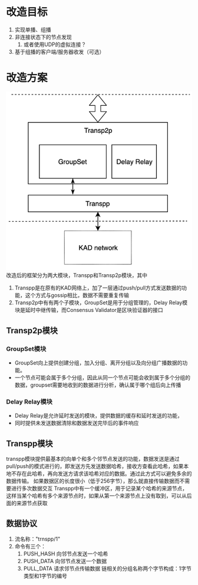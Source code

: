 # 改造目标
1. 实现单播、组播
2. 非连接状态下的节点发现
   1. 或者使用UDP的虚拟连接？
3. 基于组播的客户端/服务器收发（可选）

# 改造方案
![](network-top.png)
 改造后的框架分为两大模块，Transpp和Transp2p模块，其中
 1. Transpp是在原有的KAD网络上，加了一层通过push/pull方式发送数据的功能，这个方式与gossip相比，数据不需要重复传输
 2. Transp2p中有有两个子模块，GroupSet是用于分组管理的，Delay Relay模块是延时中继传输，而Consensus Validator是区块验证器的接口
## Transp2p模块

### GroupSet模块
* GroupSet向上提供创建分组，加入分组、离开分组以及向分组广播数据的功能。
* 一个节点可能会属于多个分组，因此从同一个节点可能会收到属于多个分组的数据，groupset需要地收到的数据进行分析，确认属于哪个组后向上传播
### Delay Relay模块
* Delay Relay是允许延时发送的模块，提供数据的缓存和延时发送的功能，
* 同时提供未发送数据清除和数据发送完毕后的事件响应

 ## Transpp模块
 transpp模块提供最基本的向单个和多个邻节点发送的功能，数据发送是通过pull/push的模式进行的，即发送方先发送数据哈希，接收方查看此哈希，如果本地不存在此哈希，再向发送方请求该哈希对应的数据。通过此方式可以避免多余的数据传输。  如果数据区的长度很小（低于256字节），那么就直接传输数据而不需要进行多次数据交互
 Transpp中有一个缓冲区，用于记录某个哈希的来源节点，这样当某个哈希有多个来源节点时，如果从第一个来源节点上没有取到，可以从后面的来源节点获取
 ## 数据协议
 1. 流名称："trnspp/1"
 2. 命令有三个：
    1. PUSH_HASH   向邻节点发送一个哈希 
    2. PUSH_DATA   向邻节点发送一个数据
    3. PULL_DATA   请求邻节点传输数据
 链相关的分组名称两个字节构成：1字节类型和1字节的编号

